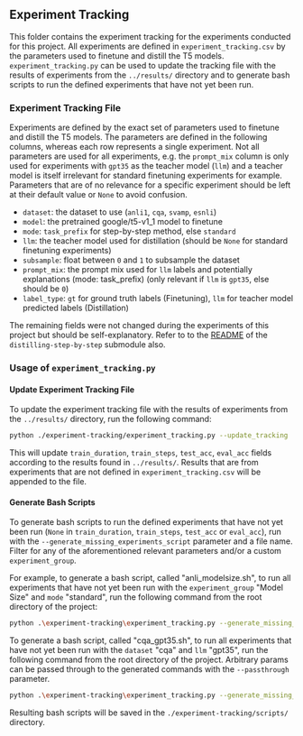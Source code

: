 ## Experiment Tracking

This folder contains the experiment tracking for the experiments conducted for this project. All experiments are defined in `experiment_tracking.csv` by the parameters used to finetune and distill the T5 models. `experiment_tracking.py` can be used to update the tracking file with the results of experiments from the `../results/` directory and to generate bash scripts to run the defined experiments that have not yet been run.

### Experiment Tracking File

Experiments are defined by the exact set of parameters used to finetune and distill the T5 models. The parameters are defined in the following columns, whereas each row represents a single experiment. Not all parameters are used for all experiments, e.g. the `prompt_mix` column is only used for experiments with `gpt35` as the teacher model (`llm`) and a teacher model is itself irrelevant for standard finetuning experiments for example. Parameters that are of no relevance for a specific experiment should be left at their default value or `None` to avoid confusion.

- `dataset`: the dataset to use (`anli1`, `cqa`, `svamp`, `esnli`)
- `model`: the pretrained google/t5-v1_1 model to finetune
- `mode`: `task_prefix` for step-by-step method, else `standard`
- `llm`: the teacher model used for distillation (should be `None` for standard finetuning experiments)
- `subsample`: float between `0` and `1` to subsample the dataset
- `prompt_mix`: the prompt mix used for `llm` labels and potentially explanations (mode: task_prefix) (only relevant if `llm` is `gpt35`, else should be `0`)
- `label_type`: `gt` for ground truth labels (Finetuning), `llm` for teacher model predicted labels (Distillation)

The remaining fields were not changed during the experiments of this project but should be self-explanatory. Refer to to the [README](../distilling-step-by-step/README.md) of the `distilling-step-by-step` submodule also.


### Usage of `experiment_tracking.py`

#### Update Experiment Tracking File

To update the experiment tracking file with the results of experiments from the `../results/` directory, run the following command:

```bash
python ./experiment-tracking/experiment_tracking.py --update_tracking
```
This will update `train_duration`, `train_steps`, `test_acc`, `eval_acc` fields according to the results found in `../results/`. Results that are from experiments that are not defined in `experiment_tracking.csv` will be appended to the file.

#### Generate Bash Scripts

To generate bash scripts to run the defined experiments that have not yet been run (`None` in `train_duration`, `train_steps`, `test_acc` or `eval_acc`), run with the `--generate_missing_experiments_script` parameter and a file name. Filter for any of the aforementioned relevant parameters and/or a custom `experiment_group`.

For example, to generate a bash script, called "anli_modelsize.sh", to run all experiments that have not yet been run with the `experiment_group` "Model Size" and `mode` "standard", run the following command from the root directory of the project:

```bash
python .\experiment-tracking\experiment_tracking.py --generate_missing_experiments anli_modelsize --experiment_group "Model Size" --mode standard
```

To generate a bash script, called "cqa_gpt35.sh", to run all experiments that have not yet been run with the `dataset` "cqa" and `llm` "gpt35", run the following command from the root directory of the project. Arbitrary params can be passed through to the generated commands with the `--passthrough` parameter.

```bash
python .\experiment-tracking\experiment_tracking.py --generate_missing_experiments cqa_gpt35 --dataset cqa --llm gpt35 --passthrough "--parallelize --es_threshold 0.0001 --es_patience 10"
```

Resulting bash scripts will be saved in the `./experiment-tracking/scripts/` directory.